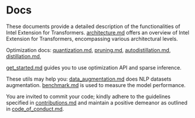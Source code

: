 # Docs
These documents provide a detailed description of the functionalities of Intel Extension for Transformers.
[architecture.md](architecture.md) offers an overview of Intel Extension for Transformers, encompassing various architectural levels.

Optimization docs: [quantization.md](quantization.md), [pruning.md](pruning.md), [autodistillation.md](autodistillation.md), [distillation.md](distillation.md), 


[get_started.md](get_started.md) guides you to use optimization API and sparse inference.

These utils may help you:
[data_augmentation.md](data_augmentation.md) does NLP datasets augmentation.
[benchmark.md](benchmark.md) is used to measure the model performance. 

You are invited to commit your code; kindly adhere to the guidelines specified in [contributions.md](contributions.md) and maintain a positive demeanor as outlined in [code_of_conduct.md](code_of_conduct.md).
